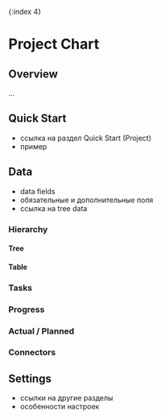 {:index 4}
# Project Chart

## Overview

...

## Quick Start

* ссылка на раздел Quick Start (Project)
* пример

## Data

* data fields
* обязательные и дополнительные поля
* ссылка на tree data

### Hierarchy

#### Tree

#### Table

### Tasks

### Progress

### Actual / Planned

### Connectors

## Settings

* ссылки на другие разделы
* особенности настроек